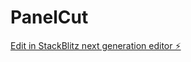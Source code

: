 # PanelCut

[Edit in StackBlitz next generation editor ⚡️](https://stackblitz.com/~/github.com/SyruzDev/PanelCut)
